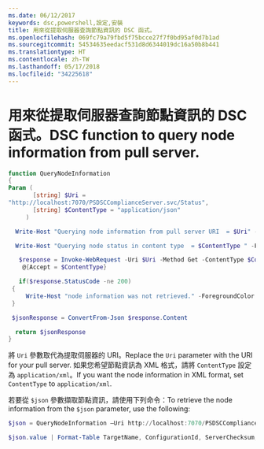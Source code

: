 ```yaml
---
ms.date: 06/12/2017
keywords: dsc,powershell,設定,安裝
title: 用來從提取伺服器查詢節點資訊的 DSC 函式。
ms.openlocfilehash: 069fc79a79fbd5f75bcce27f7f0bd95af0d7b1ad
ms.sourcegitcommit: 54534635eedacf531d8d6344019dc16a50b8b441
ms.translationtype: HT
ms.contentlocale: zh-TW
ms.lasthandoff: 05/17/2018
ms.locfileid: "34225618"
---
```

# <a name="dsc-function-to-query-node-information-from-pull-server"></a><span data-ttu-id="b6951-103">用來從提取伺服器查詢節點資訊的 DSC 函式。</span><span class="sxs-lookup"><span data-stu-id="b6951-103">DSC function to query node information from pull server.</span></span>

```powershell
function QueryNodeInformation
{
Param (
       [string] $Uri =
"http://localhost:7070/PSDSCComplianceServer.svc/Status",
       [string] $ContentType = "application/json"
     )

  Write-Host "Querying node information from pull server URI  = $Uri" -ForegroundColor Green

  Write-Host "Querying node status in content type  = $ContentType " -ForegroundColor Green

   $response = Invoke-WebRequest -Uri $Uri -Method Get -ContentType $ContentType -UseDefaultCredentials -Headers
    @{Accept = $ContentType}

   if($response.StatusCode -ne 200)
 {
     Write-Host "node information was not retrieved." -ForegroundColor Red
 }

 $jsonResponse = ConvertFrom-Json $response.Content

  return $jsonResponse
}
```

<span data-ttu-id="b6951-104">將 `Uri` 參數取代為提取伺服器的 URI。</span><span class="sxs-lookup"><span data-stu-id="b6951-104">Replace the `Uri` parameter with the URI for your pull server.</span></span> <span data-ttu-id="b6951-105">如果您希望節點資訊為 XML 格式，請將 `ContentType` 設定為 `application/xml`。</span><span class="sxs-lookup"><span data-stu-id="b6951-105">If you want the node information in XML format, set `ContentType` to `application/xml`.</span></span>

<span data-ttu-id="b6951-106">若要從 `$json` 參數擷取節點資訊，請使用下列命令：</span><span class="sxs-lookup"><span data-stu-id="b6951-106">To retrieve the node information from the `$json` parameter, use the following:</span></span>

```powershell
$json = QueryNodeInformation –Uri http://localhost:7070/PSDSCComplianceServer.svc/Status

$json.value | Format-Table TargetName, ConfigurationId, ServerChecksum, NodeCompliant, LastComplianceTime, StatusCode
```